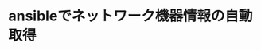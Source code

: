 
<!--
ansibleについての記事を書く
やってみた系の記事を書く
 -->

<!-- # ansible勉強の環境をつくってみた -->

# ansibleでネットワーク機器情報の自動取得

## 
